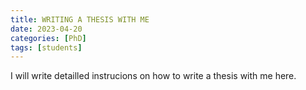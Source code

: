 ```yaml
---
title: WRITING A THESIS WITH ME
date: 2023-04-20
categories: [PhD]
tags: [students]
---
```


I will write detailled instrucions on how to write a thesis with me here.
